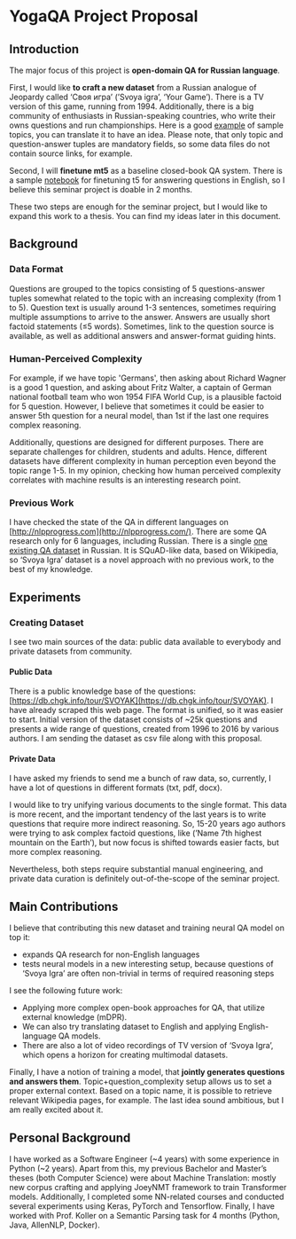 # YogaQA Project Proposal

## Introduction
The major focus of this  project is **open-domain QA for Russian language**.

First, I would like **to craft a new dataset** from a Russian analogue of Jeopardy 
called ‘Своя игра’ (’Svoya igra’, ‘Your Game’). 
There is a TV version of this game, running from 1994.
Additionally, there is a big community of enthusiasts in Russian-speaking countries,
who write their owns questions and run championships. 
Here is a good [example](https://db.chgk.info/txt/eu16stek.txt) of sample topics, you can translate it to have an idea. 
Please note, that only topic and question-answer tuples are mandatory fields, 
so some data files do not contain source links, for example.

Second, I will **finetune mt5** as a baseline closed-book QA system. 
There is a sample [notebook]((https://colab.research.google.com/github/google-research/text-to-text-transfer-transformer/blob/master/notebooks/t5-trivia.ipynb))
for finetuning t5 for answering questions in English, so I believe this seminar project is doable in 2 months.

These two steps are enough for the seminar project, but I would like to expand this work to a thesis.
You can find my ideas later in this document.

## Background

### Data Format
Questions are grouped to the topics consisting of 5 questions-answer tuples
somewhat related to the topic with an increasing complexity (from 1 to 5).
Question text is usually around 1-3 sentences, sometimes requiring multiple assumptions to arrive to the answer. 
Answers are usually short factoid statements (≤5 words).
Sometimes, link to the question source is available, as well as additional answers and answer-format guiding hints.

### Human-Perceived Complexity
For example, if we have topic 'Germans', then asking about Richard Wagner is a good 1 question, 
and asking about Fritz Walter, a captain of German national football team who won 1954 FIFA World Cup, is a plausible factoid for 5 question.
However, I believe that sometimes it could be easier to answer 5th question for a neural model,
than 1st if the last one requires complex reasoning.

Additionally, questions are designed for different purposes. 
There are separate challenges for children, students and adults.
Hence, different datasets have different complexity in human perception even beyond the topic range 1-5.
In my opinion, checking how human perceived complexity correlates with machine results is an interesting research point.

### Previous Work
I have checked the state of the QA in different languages on [http://nlpprogress.com](http://nlpprogress.com/). 
There are some QA research only for 6 languages, including Russian. 
There is a single [one existing QA dataset](https://arxiv.org/pdf/1912.09723.pdf) in Russian. 
It is SQuAD-like data, based on Wikipedia, so ‘Svoya Igra’ dataset is a novel approach with no previous work, 
to the best of my knowledge.

## Experiments

### Creating Dataset
I see two main sources of the data: public data available to everybody and private datasets from community.

#### Public Data
There is a public knowledge base of the questions: [https://db.chgk.info/tour/SVOYAK](https://db.chgk.info/tour/SVOYAK).
I have already scraped this web page. The format is unified, so it was easier to start. 
Initial version of the dataset consists of ~25k questions and presents a wide range of questions, created from 1996 to 2016 by various authors. I am sending the dataset as csv file along with this proposal.

#### Private Data
I have asked my friends to send me a bunch of raw data, so, currently, 
I have a lot of questions in different formats (txt, pdf, docx).

I would like to try unifying various documents to the single format. 
This data is more recent, and the important tendency of the last years is to write questions
that require more indirect reasoning.
So, 15-20 years ago authors were trying to ask complex factoid questions, 
like (’Name 7th highest mountain on the Earth’), 
but now focus is shifted towards easier facts, but more complex reasoning.

Nevertheless, both steps require substantial manual engineering, 
and private data curation is definitely out-of-the-scope of the seminar project.

## Main Contributions

I believe that contributing this new dataset and training neural QA model on top it:

- expands QA research for non-English languages
- tests neural models in a new interesting setup, 
because questions of ‘Svoya Igra’ are often non-trivial in terms of required reasoning steps

I see the following future work:

- Applying more complex open-book approaches for QA, that utilize external knowledge (mDPR).
- We can also try translating dataset to English and applying English-language QA models.
- There are also a lot of video recordings of TV version of ‘Svoya Igra’,
which opens a horizon for creating multimodal datasets.

Finally, I have a notion of training a model, that **jointly generates questions and answers them**.
Topic+question_complexity setup allows us to set a proper external context. 
Based on a topic name, it is possible to retrieve relevant Wikipedia pages, for example.
The last idea sound ambitious, but I am really excited about it.

## Personal Background

I have worked as a Software Engineer (~4 years) with some experience in Python (~2 years). 
Apart from this, my previous Bachelor and Master’s theses (both Computer Science) were about Machine Translation: 
mostly new corpus crafting and applying JoeyNMT framework to train Transformer models. 
Additionally, I completed some NN-related courses and conducted several experiments using Keras, PyTorch and Tensorflow.
Finally, I have worked with Prof. Koller on a Semantic Parsing task for 4 months (Python, Java, AllenNLP, Docker).
